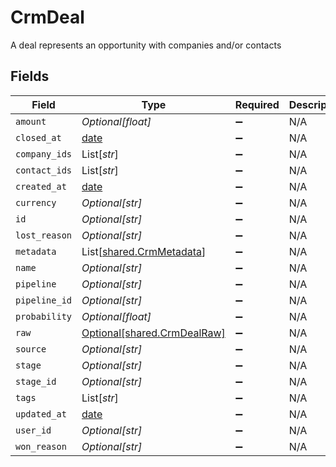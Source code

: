 # CrmDeal

A deal represents an opportunity with companies and/or contacts


## Fields

| Field                                                                | Type                                                                 | Required                                                             | Description                                                          |
| -------------------------------------------------------------------- | -------------------------------------------------------------------- | -------------------------------------------------------------------- | -------------------------------------------------------------------- |
| `amount`                                                             | *Optional[float]*                                                    | :heavy_minus_sign:                                                   | N/A                                                                  |
| `closed_at`                                                          | [date](https://docs.python.org/3/library/datetime.html#date-objects) | :heavy_minus_sign:                                                   | N/A                                                                  |
| `company_ids`                                                        | List[*str*]                                                          | :heavy_minus_sign:                                                   | N/A                                                                  |
| `contact_ids`                                                        | List[*str*]                                                          | :heavy_minus_sign:                                                   | N/A                                                                  |
| `created_at`                                                         | [date](https://docs.python.org/3/library/datetime.html#date-objects) | :heavy_minus_sign:                                                   | N/A                                                                  |
| `currency`                                                           | *Optional[str]*                                                      | :heavy_minus_sign:                                                   | N/A                                                                  |
| `id`                                                                 | *Optional[str]*                                                      | :heavy_minus_sign:                                                   | N/A                                                                  |
| `lost_reason`                                                        | *Optional[str]*                                                      | :heavy_minus_sign:                                                   | N/A                                                                  |
| `metadata`                                                           | List[[shared.CrmMetadata](../../models/shared/crmmetadata.md)]       | :heavy_minus_sign:                                                   | N/A                                                                  |
| `name`                                                               | *Optional[str]*                                                      | :heavy_minus_sign:                                                   | N/A                                                                  |
| `pipeline`                                                           | *Optional[str]*                                                      | :heavy_minus_sign:                                                   | N/A                                                                  |
| `pipeline_id`                                                        | *Optional[str]*                                                      | :heavy_minus_sign:                                                   | N/A                                                                  |
| `probability`                                                        | *Optional[float]*                                                    | :heavy_minus_sign:                                                   | N/A                                                                  |
| `raw`                                                                | [Optional[shared.CrmDealRaw]](../../models/shared/crmdealraw.md)     | :heavy_minus_sign:                                                   | N/A                                                                  |
| `source`                                                             | *Optional[str]*                                                      | :heavy_minus_sign:                                                   | N/A                                                                  |
| `stage`                                                              | *Optional[str]*                                                      | :heavy_minus_sign:                                                   | N/A                                                                  |
| `stage_id`                                                           | *Optional[str]*                                                      | :heavy_minus_sign:                                                   | N/A                                                                  |
| `tags`                                                               | List[*str*]                                                          | :heavy_minus_sign:                                                   | N/A                                                                  |
| `updated_at`                                                         | [date](https://docs.python.org/3/library/datetime.html#date-objects) | :heavy_minus_sign:                                                   | N/A                                                                  |
| `user_id`                                                            | *Optional[str]*                                                      | :heavy_minus_sign:                                                   | N/A                                                                  |
| `won_reason`                                                         | *Optional[str]*                                                      | :heavy_minus_sign:                                                   | N/A                                                                  |